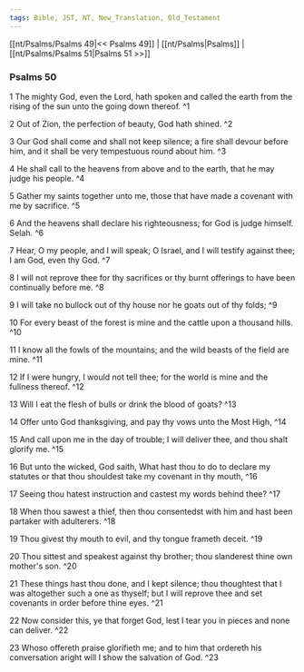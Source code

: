```yaml
---
tags: Bible, JST, NT, New_Translation, Old_Testament
---
```


[[nt/Psalms/Psalms 49|<< Psalms 49]] | [[nt/Psalms|Psalms]] | [[nt/Psalms/Psalms 51|Psalms 51 >>]]

### Psalms 50

1 The mighty God, even the Lord, hath spoken and called the earth from the rising of the sun unto the going down thereof.  ^1

2 Out of Zion, the perfection of beauty, God hath shined.  ^2

3 Our God shall come and shall not keep silence; a fire shall devour before him, and it shall be very tempestuous round about him.  ^3

4 He shall call to the heavens from above and to the earth, that he may judge his people.  ^4

5 Gather my saints together unto me, those that have made a covenant with me by sacrifice.  ^5

6 And the heavens shall declare his righteousness; for God is judge himself. Selah.  ^6

7 Hear, O my people, and I will speak; O Israel, and I will testify against thee; I am God, even thy God.  ^7

8 I will not reprove thee for thy sacrifices or thy burnt offerings to have been continually before me.  ^8

9 I will take no bullock out of thy house nor he goats out of thy folds;  ^9

10 For every beast of the forest is mine and the cattle upon a thousand hills.  ^10

11 I know all the fowls of the mountains; and the wild beasts of the field are mine.  ^11

12 If I were hungry, I would not tell thee; for the world is mine and the fullness thereof.  ^12

13 Will I eat the flesh of bulls or drink the blood of goats?  ^13

14 Offer unto God thanksgiving, and pay thy vows unto the Most High,  ^14

15 And call upon me in the day of trouble; I will deliver thee, and thou shalt glorify me.  ^15

16 But unto the wicked, God saith, What hast thou to do to declare my statutes or that thou shouldest take my covenant in thy mouth,  ^16

17 Seeing thou hatest instruction and castest my words behind thee?  ^17

18 When thou sawest a thief, then thou consentedst with him and hast been partaker with adulterers.  ^18

19 Thou givest thy mouth to evil, and thy tongue frameth deceit.  ^19

20 Thou sittest and speakest against thy brother; thou slanderest thine own mother\'s son.  ^20

21 These things hast thou done, and I kept silence; thou thoughtest that I was altogether such a one as thyself; but I will reprove thee and set covenants in order before thine eyes.  ^21

22 Now consider this, ye that forget God, lest I tear you in pieces and none can deliver.  ^22

23 Whoso offereth praise glorifieth me; and to him that ordereth his conversation aright will I show the salvation of God.  ^23

 
